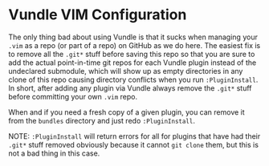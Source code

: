 # Vundle VIM Configuration

The only thing bad about using Vundle is that it sucks when managing
your `.vim` as a repo (or part of a repo) on GitHub as we do here.
The easiest fix is to remove all the `.git*` stuff before saving
this repo so that you are sure to add the actual point-in-time git
repos for each Vundle plugin instead of the undeclared submodule,
which will show up as empty directories in any clone of this repo
causing directory conflicts when you run `:PluginInstall`. In short,
after adding any plugin via Vundle always remove the `.git*` stuff
before committing your own `.vim` repo.

When and if you need a fresh copy of a given plugin, you can remove
it from the `bundles` directory and just redo `:PluginInstall`.

NOTE: `:PluginInstall` will return errors for all for plugins that
have had their `.git*` stuff removed obviously because it cannot
`git clone` them, but this is not a bad thing in this case.
